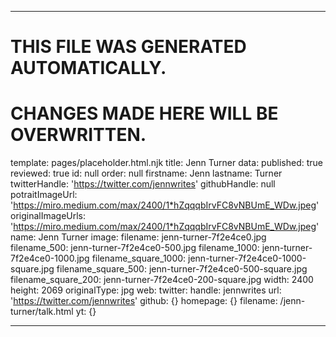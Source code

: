 ----

# THIS FILE WAS GENERATED AUTOMATICALLY.
# CHANGES MADE HERE WILL BE OVERWRITTEN.

template: pages/placeholder.html.njk
title: Jenn Turner
data:
  published: true
  reviewed: true
  id: null
  order: null
  firstname: Jenn
  lastname: Turner
  twitterHandle: 'https://twitter.com/jennwrites'
  githubHandle: null
  potraitImageUrl: 'https://miro.medium.com/max/2400/1*hZqqqbIrvFC8vNBUmE_WDw.jpeg'
  originalImageUrls: 'https://miro.medium.com/max/2400/1*hZqqqbIrvFC8vNBUmE_WDw.jpeg'
  name: Jenn Turner
  image:
    filename: jenn-turner-7f2e4ce0.jpg
    filename_500: jenn-turner-7f2e4ce0-500.jpg
    filename_1000: jenn-turner-7f2e4ce0-1000.jpg
    filename_square_1000: jenn-turner-7f2e4ce0-1000-square.jpg
    filename_square_500: jenn-turner-7f2e4ce0-500-square.jpg
    filename_square_200: jenn-turner-7f2e4ce0-200-square.jpg
    width: 2400
    height: 2069
    originalType: jpg
  web:
    twitter:
      handle: jennwrites
      url: 'https://twitter.com/jennwrites'
    github: {}
    homepage: {}
filename: /jenn-turner/talk.html
yt: {}

----

 
